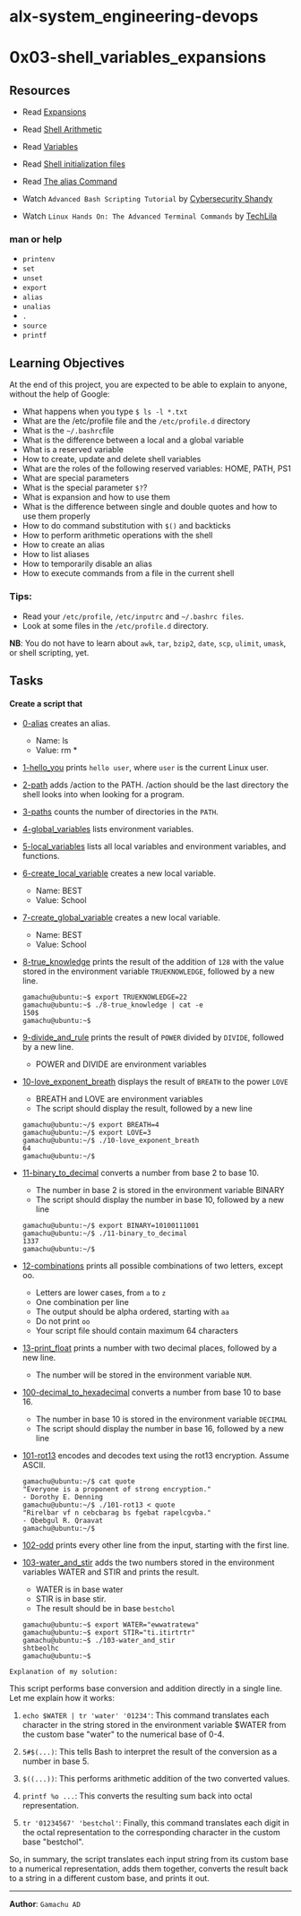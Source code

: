 # alx-system_engineering-devops

# 0x03-shell_variables_expansions

## Resources

* Read [Expansions](https://linuxcommand.org/lc3_lts0080.php)

* Read [Shell Arithmetic](https://www.gnu.org/software/bash/manual/html_node/Shell-Arithmetic.html) 

* Read [Variables](https://tldp.org/LDP/Bash-Beginners-Guide/html/sect_03_02.html)

* Read [Shell initialization files](https://tldp.org/LDP/Bash-Beginners-Guide/html/sect_03_01.html)

* Read [The alias Command](https://www.linfo.org/alias.html)

* Watch `Advanced Bash Scripting Tutorial` by [Cybersecurity Shandy](https://www.youtube.com/watch?v=emhouufDnB4)

* Watch `Linux Hands On: The Advanced Terminal Commands` by [TechLila](https://www.youtube.com/watch?v=NodKFuUocQY)


### man or help

* `printenv`
* `set`
* `unset`
* `export`
* `alias`
* `unalias`
* `.`
* `source`
* `printf`

## Learning Objectives

At the end of this project, you are expected to be able to explain to anyone, without the help of Google:

* What happens when you type `$ ls -l *.txt`
* What are the /etc/profile file and the `/etc/profile.d` directory
* What is the `~/.bashrc`file
* What is the difference between a local and a global variable
* What is a reserved variable
* How to create, update and delete shell variables
* What are the roles of the following reserved variables: HOME, PATH, PS1
* What are special parameters
* What is the special parameter `$?`?
* What is expansion and how to use them
* What is the difference between single and double quotes and how to use them properly
* How to do command substitution with `$()` and backticks
* How to perform arithmetic operations with the shell
* How to create an alias
* How to list aliases
* How to temporarily disable an alias
* How to execute commands from a file in the current shell

### Tips:
- Read your `/etc/profile`, `/etc/inputrc` and `~/.bashrc files`.
- Look at some files in the `/etc/profile.d` directory.

**NB**: You do not have to learn about `awk`, `tar`, `bzip2`, `date`, `scp`, `ulimit`, `umask`, or shell scripting, yet.

## Tasks

#### **Create a script that**
* [0-alias](./0-alias)
creates an alias.
  * Name: ls
  * Value: rm *

* [1-hello_you](./1-hello_you)
prints `hello user`, where `user` is the current Linux user.

* [2-path](./2-path)
adds /action to the PATH. /action should be the last directory the shell looks into when looking for a program.

* [3-paths](./3-paths)
counts the number of directories in the `PATH`.

* [4-global_variables](./4-global_variables)
lists environment variables.

* [5-local_variables](./5-local_variables)
 lists all local variables and environment variables, and functions.

* [6-create_local_variable](./6-create_local_variable)
 creates a new local variable.
  * Name: BEST
  * Value: School

* [7-create_global_variable](./7-create_global_variable)
creates a new local variable.
  * Name: BEST
  * Value: School

* [8-true_knowledge](./8-true_knowledge)
prints the result of the addition of `128` with the value stored in the environment variable `TRUEKNOWLEDGE`, followed by a new line.
  ```
  gamachu@ubuntu:~$ export TRUEKNOWLEDGE=22
  gamachu@ubuntu:~$ ./8-true_knowledge | cat -e
  150$
  gamachu@ubuntu:~$
  ```

* [9-divide_and_rule](./9-divide_and_rule)
prints the result of `POWER` divided by `DIVIDE`, followed by a new line.
  * POWER and DIVIDE are environment variables

* [10-love_exponent_breath](./10-love_exponent_breath)
displays the result of `BREATH` to the power `LOVE`
  * BREATH and LOVE are environment variables
  * The script should display the result, followed by a new line
  ```
  gamachu@ubuntu:~/$ export BREATH=4
  gamachu@ubuntu:~/$ export LOVE=3
  gamachu@ubuntu:~/$ ./10-love_exponent_breath
  64
  gamachu@ubuntu:~/$
  ```

* [11-binary_to_decimal](./11-binary_to_decimal)
converts a number from base 2 to base 10.
  * The number in base 2 is stored in the environment variable BINARY
  * The script should display the number in base 10, followed by a new line
  ```
  gamachu@ubuntu:~/$ export BINARY=10100111001
  gamachu@ubuntu:~/$ ./11-binary_to_decimal
  1337
  gamachu@ubuntu:~/$
  ```

* [12-combinations](./12-combinations)
prints all possible combinations of two letters, except oo.
  * Letters are lower cases, from `a` to `z`
  * One combination per line
  * The output should be alpha ordered, starting with `aa`
  * Do not print `oo`
  * Your script file should contain maximum 64 characters

* [13-print_float](./13-print_float)
prints a number with two decimal places, followed by a new line.
  * The number will be stored in the environment variable `NUM`.

* [100-decimal_to_hexadecimal](./100-decimal_to_hexadecimal)
converts a number from base 10 to base 16.
  * The number in base 10 is stored in the environment variable `DECIMAL`
  * The script should display the number in base 16, followed by a new line

* [101-rot13](./101-rot13)
encodes and decodes text using the rot13 encryption. Assume ASCII.
  ```
  gamachu@ubuntu:~/$ cat quote
  "Everyone is a proponent of strong encryption."
  - Dorothy E. Denning
  gamachu@ubuntu:~/$ ./101-rot13 < quote
  "Rirelbar vf n cebcbarag bs fgebat rapelcgvba."
  - Qbebgul R. Qraavat
  gamachu@ubuntu:~/$
  ```

* [102-odd](./102-odd)
prints every other line from the input, starting with the first line.

* [103-water_and_stir](./103-water_and_stir)
adds the two numbers stored in the environment variables WATER and STIR and prints the result.
  * WATER is in base water
  * STIR is in base stir.
  * The result should be in base `bestchol`

  ```
  gamachu@ubuntu:~$ export WATER="ewwatratewa"
  gamachu@ubuntu:~$ export STIR="ti.itirtrtr"
  gamachu@ubuntu:~$ ./103-water_and_stir
  shtbeolhc
  gamachu@ubuntu:~$

  ```

`Explanation of my solution:`

This script performs base conversion and addition directly in a single line. Let me explain how it works:

1. `echo $WATER | tr 'water' '01234'`: This command translates each character in the string stored in the environment variable $WATER from the custom base "water" to the numerical base of 0-4.

2. `5#$(...)`: This tells Bash to interpret the result of the conversion as a number in base 5.

3. `$((...))`: This performs arithmetic addition of the two converted values.

4. `printf %o ...`: This converts the resulting sum back into octal representation.

5. `tr '01234567' 'bestchol'`: Finally, this command translates each digit in the octal representation to the corresponding character in the custom base "bestchol".

So, in summary, the script translates each input string from its custom base to a numerical representation, adds them together, converts the result back to a string in a different custom base, and prints it out.

---
**Author**: `Gamachu AD`
